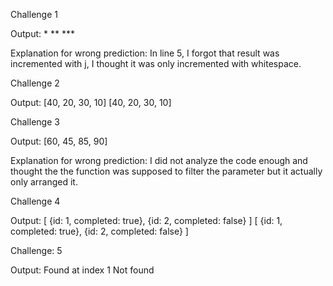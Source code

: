 Challenge 1
<!-- Predicted Output: Blank Spaces but follows a pattern -->
Output:
	*
	**
	***

Explanation for wrong prediction: In line 5, I forgot that result was incremented with j, I thought it was only incremented with whitespace.



Challenge 2
<!-- Predicted Output: 
	[40, 20, 30, 10]
	[40, 20, 30, 10]
 -->
Output: 
	[40, 20, 30, 10]
	[40, 20, 30, 10]



Challenge 3
<!-- Predicted Output: [85, 90] -->
Output: [60, 45, 85, 90]

Explanation for wrong prediction: I did not analyze the code enough and thought the the function was supposed to filter the parameter but it actually only arranged it.



Challenge 4
<!-- Predicted Output: 
	[
		{id: 1, completed: true},
		{id: 2, completed: false}
	]
	[
		{id: 1, completed: true},
		{id: 2, completed: false}
	]
 -->
 Output: 
	[
		{id: 1, completed: true},
		{id: 2, completed: false}
	]
	[
		{id: 1, completed: true},
		{id: 2, completed: false}
	]



Challenge: 5
<!-- Predicted Output: 
	Found at index 1
	Not found
-->

Output:
	Found at index 1
	Not found